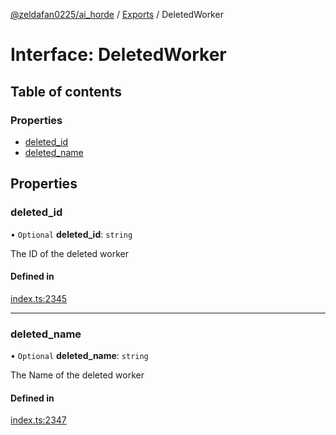 [@zeldafan0225/ai_horde](../README.md) / [Exports](../modules.md) / DeletedWorker

# Interface: DeletedWorker

## Table of contents

### Properties

- [deleted\_id](DeletedWorker.md#deleted_id)
- [deleted\_name](DeletedWorker.md#deleted_name)

## Properties

### deleted\_id

• `Optional` **deleted\_id**: `string`

The ID of the deleted worker

#### Defined in

[index.ts:2345](https://github.com/ZeldaFan0225/ai_horde/blob/1d5fbc0/index.ts#L2345)

___

### deleted\_name

• `Optional` **deleted\_name**: `string`

The Name of the deleted worker

#### Defined in

[index.ts:2347](https://github.com/ZeldaFan0225/ai_horde/blob/1d5fbc0/index.ts#L2347)
